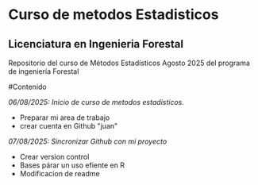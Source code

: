# Curso de metodos Estadisticos
## Licenciatura en Ingenieria Forestal 

Repositorio del curso de Métodos Estadísticos Agosto 2025 del programa de ingeniería Forestal 

#Contenido

*06/08/2025: Inicio de curso de metodos estadisticos.*
  + Preparar mi area de trabajo
  + crear cuenta en Github "juan"
  
*07/08/2025: Sincronizar Github con mi proyecto*
  + Crear version control
  + Bases párar un uso efiente en R
  + Modificacion de readme